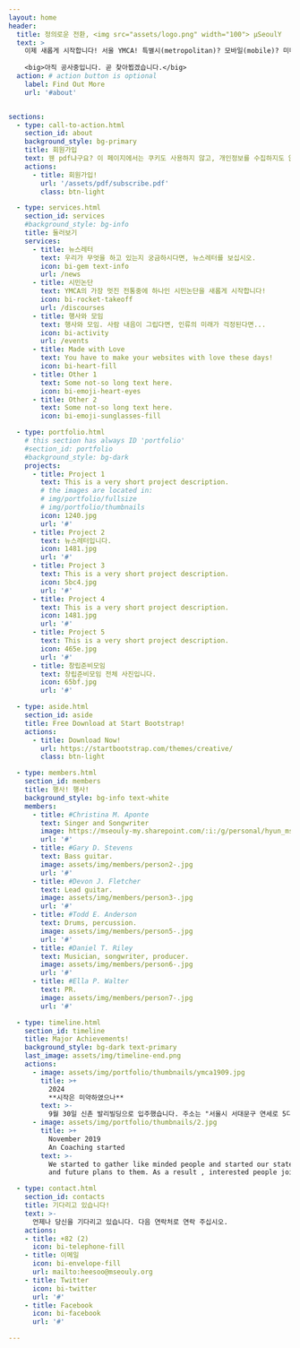 ```yaml
---
layout: home
header:
  title: 정의로운 전환, <img src="assets/logo.png" width="100"> μSeoulY
  text: >
    이제 새롭게 시작합니다! 서울 YMCA! 특별시(metropolitan)? 모바일(mobile)? 미디어(media)? 누군가는 이건 메시지(message)라면서요? 수학(mathematics) -- 이 말은 제자라는 뜻의 <b>μαθηματικοι</b>에서 나왔다죠? 이건 무시하세요. 그리스어 잘 찍히는지 보려고...<br /><br />
    
    <big>아직 공사중입니다. 곧 찾아뵙겠습니다.</big> 
  action: # action button is optional
    label: Find Out More
    url: '#about'


sections:
  - type: call-to-action.html
    section_id: about
    background_style: bg-primary
    title: 회원가입
    text: 웬 pdf냐구요? 이 페이지에서는 쿠키도 사용하지 않고, 개인정보를 수집하지도 않습니다. pdf 받아서 뭘 할까 하시는 분들은 대부분의 pdf 뷰어에서는 양식 채우기를 지원합니다. 그런게 뭔지 모르겠으면, 카카오톡 등에서 여셔도 됩니다. 조금 불편하게 해 보죠. 내용을 채워서 다음으로 보내 주세요 <img src="/assets/img/msy-email-w.png" /><br /><br /><big>이제 시작입니다. 가입해 주십시오.</big>
    actions:
      - title: 회원가입!
        url: '/assets/pdf/subscribe.pdf'
        class: btn-light

  - type: services.html
    section_id: services
    #background_style: bg-info
    title: 둘러보기
    services:
      - title: 뉴스레터
        text: 우리가 무엇을 하고 있는지 궁금하시다면, 뉴스레터를 보십시오.
        icon: bi-gem text-info
        url: /news
      - title: 시민논단
        text: YMCA의 가장 멋진 전통중에 하나인 시민논단을 새롭게 시작합니다!
        icon: bi-rocket-takeoff
        url: /discourses
      - title: 행사와 모임
        text: 행사와 모임. 사람 내음이 그립다면, 인류의 미래가 걱정된다면...
        icon: bi-activity
        url: /events
      - title: Made with Love
        text: You have to make your websites with love these days!
        icon: bi-heart-fill
      - title: Other 1
        text: Some not-so long text here.
        icon: bi-emoji-heart-eyes
      - title: Other 2
        text: Some not-so long text here.
        icon: bi-emoji-sunglasses-fill

  - type: portfolio.html
    # this section has always ID 'portfolio'
    #section_id: portfolio
    #background_style: bg-dark
    projects:
      - title: Project 1
        text: This is a very short project description.
        # the images are located in:
        # img/portfolio/fullsize
        # img/portfolio/thumbnails
        icon: 1240.jpg
        url: '#'
      - title: Project 2
        text: 뉴스레터입니다.
        icon: 1481.jpg
        url: '#'
      - title: Project 3
        text: This is a very short project description.
        icon: 5bc4.jpg
        url: '#'
      - title: Project 4
        text: This is a very short project description.
        icon: 1481.jpg
        url: '#'
      - title: Project 5
        text: This is a very short project description.
        icon: 465e.jpg
        url: '#'
      - title: 창립준비모임
        text: 창립준비모임 전체 사진입니다.
        icon: 65bf.jpg
        url: '#'

  - type: aside.html
    section_id: aside
    title: Free Download at Start Bootstrap!
    actions:
      - title: Download Now!
        url: https://startbootstrap.com/themes/creative/
        class: btn-light

  - type: members.html
    section_id: members
    title: 행사! 행사!
    background_style: bg-info text-white
    members:
      - title: #Christina M. Aponte
        text: Singer and Songwriter
        image: https://mseouly-my.sharepoint.com/:i:/g/personal/hyun_mseouly_org/ESHVvTtzmVdJk-F2NLWuPkkBhw0sOxMsmo-kVa8IqnUaBQ?e=Xoz9nh #assets/img/members/person1-.jpg
        url: '#'
      - title: #Gary D. Stevens
        text: Bass guitar.
        image: assets/img/members/person2-.jpg
        url: '#'
      - title: #Devon J. Fletcher
        text: Lead guitar.
        image: assets/img/members/person3-.jpg
        url: '#'
      - title: #Todd E. Anderson
        text: Drums, percussion.
        image: assets/img/members/person5-.jpg
        url: '#'
      - title: #Daniel T. Riley
        text: Musician, songwriter, producer.
        image: assets/img/members/person6-.jpg
        url: '#'
      - title: #Ella P. Walter
        text: PR.
        image: assets/img/members/person7-.jpg
        url: '#'

  - type: timeline.html
    section_id: timeline
    title: Major Achievements!
    background_style: bg-dark text-primary
    last_image: assets/img/timeline-end.png
    actions:
      - image: assets/img/portfolio/thumbnails/ymca1909.jpg
        title: >+
          2024
          **시작은 미약하였으나**
        text: >-
          9월 30일 신촌 발리빌딩으로 입주했습니다. 주소는 "서울시 서대문구 연세로 5다길 22-3 발리빌딩 5층"
      - image: assets/img/portfolio/thumbnails/2.jpg
        title: >+
          November 2019
          An Coaching started
        text: >-
          We started to gather like minded people and started our stategies
          and future plans to them. As a result , interested people joined us!

  - type: contact.html
    section_id: contacts
    title: 기다리고 있습니다!
    text: >-
      언제나 당신을 기다리고 있습니다. 다음 연락처로 연락 주십시오.
    actions:
    - title: +82 (2)
      icon: bi-telephone-fill
    - title: 이메일
      icon: bi-envelope-fill
      url: mailto:heesoo@mseouly.org
    - title: Twitter
      icon: bi-twitter
      url: '#'
    - title: Facebook
      icon: bi-facebook
      url: '#'

---
```

